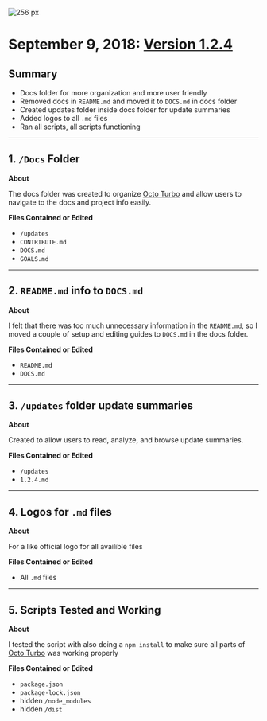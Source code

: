 ![256 px](https://user-images.githubusercontent.com/36637989/44937318-90ad0280-ad70-11e8-8876-ae6bb0e4757b.png)

# **September 9, 2018**: [Version 1.2.4]()

## Summary
- Docs folder for more organization and more user friendly
- Removed docs in `README.md` and moved it to `DOCS.md` in docs folder
- Created updates folder inside docs folder for update summaries
- Added logos to all `.md` files
- Ran all scripts, all scripts functioning

---

## 1. `/Docs` Folder
**About**

The docs folder was created to organize [Octo Turbo]() and allow users to navigate to the docs and project info easily.

**Files Contained or Edited**
- `/updates`
- `CONTRIBUTE.md`
- `DOCS.md`
- `GOALS.md`

---

## 2. `README.md` info to `DOCS.md`
**About**

I felt that there was too much unnecessary information in the `README.md`, so I moved a couple of setup and editing guides to `DOCS.md` in the docs folder.

**Files Contained or Edited**
- `README.md`
- `DOCS.md`

---

## 3. `/updates` folder update summaries
**About**

Created to allow users to read, analyze, and browse update summaries.

**Files Contained or Edited**
- `/updates`
- `1.2.4.md`

---

## 4. Logos for `.md` files

**About**

For a like official logo for all availible files

**Files Contained or Edited**
- All `.md` files

---

## 5. Scripts Tested and Working

**About**

I tested the script with also doing a  ```npm install``` to make sure all parts of [Octo Turbo]() was working properly

**Files Contained or Edited**
- `package.json`
- `package-lock.json`
- hidden `/node_modules`
- hidden `/dist`
